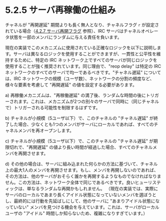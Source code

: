 # 5.2.5 サーバ再稼働の仕組み

チャネルが "再開遅延" 期間よりも長く無人となり、チャネルフラグ `r` が設定されている場合（[4.2.7 サーバ再開フラグ](../channel-modes/server-reop-flag.md) 参照）、IRC サーバはチャネルオペレータ状態を一部のメンバにランダムに与える責任を負います。

現在の実装でこのメカニズムに使用されている正確なロジックを以下に説明します。サーバは異なるロジックを使用することができますが、一貫性と公平性を維持するために、特定の IRC ネットワーク上ですべてのサーバが同じロジックを使用することが強く推奨されています。同じ理由で、"reop delay" は特定の IRC ネットワークのすべてのサーバで均一であるべきです。"チャネル遅延" については、IRC ネットワークの規模（ユーザ数）、ネットワークの分割の頻度など、様々な要素を考慮して "再開遅延" の値を設定する必要があります。

a) 再稼働メカニズムは、"再稼働遅延" の満了後、ランダムな時間の後にトリガーされます。これは、メカニズムが2つの別々のサーバで同時に（同じチャネルで）トリガーされる可能性を制限するはずです。

b) チャネルが小規模（5ユーザ以下）で、このチャネルの "チャネル遅延" が終了した場合、少なくとも1つのメンバがサーバにローカルであれば、すべてのチャネルメンバを再オープンします。

c) チャネルが小規模（5ユーザ以下）で、このチャネルの "チャネル遅延" が期限切れで、"再開遅延" の値より長い時間が経過した場合、すべてのチャネルメンバを再開させます。

d) その他の場合は、サーバに組み込まれた何らかの方法に基づいて、チャネル上の最大1人のメンバを再開させます。もし、メンバを再開しないのであれば、その方法は、他のサーバがおそらく誰かを再開するようなものでなければなりません。この方法は、ネットワーク全体で同じであるべきです。良いヒューリスティックは、単なるランダムな再開かもしれません。
  （現在の実装では、実際にサーバのローカルであまり長くアイドル状態になっていないメンバを選ぼうとし、最終的には行動を先延ばしにして、他のサーバに "あまりアイドル状態になっていない" メンバを見つける機会を与えています。これは、サーバがローカルユーザの "アイドル" 時間しか知らないため、複雑になりすぎています。）
